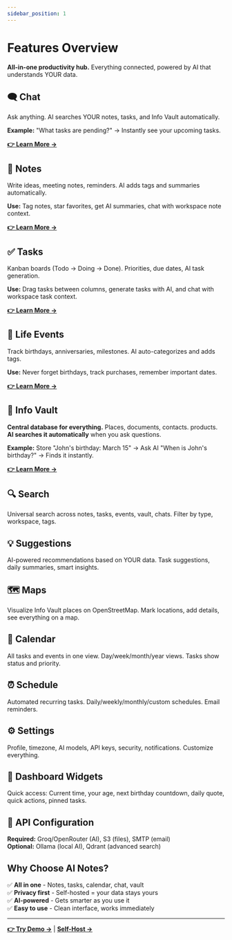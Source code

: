 ```yaml
---
sidebar_position: 1
---
```


# Features Overview

**All-in-one productivity hub.** Everything connected, powered by AI that understands YOUR data.

## 🗨️ Chat

Ask anything. AI searches YOUR notes, tasks, and Info Vault automatically.

**Example:** "What tasks are pending?" → Instantly see your upcoming tasks.

**[👉 Learn More →](/docs/feature/chat-by-ai)**

## 📝 Notes

Write ideas, meeting notes, reminders. AI adds tags and summaries automatically.

**Use:** Tag notes, star favorites, get AI summaries, chat with workspace note context.

**[👉 Learn More →](/docs/feature/notes)**

## ✅ Tasks

Kanban boards (Todo → Doing → Done). Priorities, due dates, AI task generation.

**Use:** Drag tasks between columns, generate tasks with AI, and chat with workspace task context.

**[👉 Learn More →](/docs/feature/task)**

## 🎉 Life Events

Track birthdays, anniversaries, milestones. AI auto-categorizes and adds tags.

**Use:** Never forget birthdays, track purchases, remember important dates.

**[👉 Learn More →](/docs/feature/life-events)**

## 🔐 Info Vault

**Central database for everything.** Places, documents, contacts. products. **AI searches it automatically** when you ask questions.

**Example:** Store "John's birthday: March 15" → Ask AI "When is John's birthday?" → Finds it instantly.

**[👉 Learn More →](/docs/feature/info-vault)**

## 🔍 Search

Universal search across notes, tasks, events, vault, chats. Filter by type, workspace, tags.

## 💡 Suggestions

AI-powered recommendations based on YOUR data. Task suggestions, daily summaries, smart insights.

## 🗺️ Maps

Visualize Info Vault places on OpenStreetMap. Mark locations, add details, see everything on a map.

## 📅 Calendar

All tasks and events in one view. Day/week/month/year views. Tasks show status and priority.

## ⏰ Schedule

Automated recurring tasks. Daily/weekly/monthly/custom schedules. Email reminders.

## ⚙️ Settings

Profile, timezone, AI models, API keys, security, notifications. Customize everything.

## 🎨 Dashboard Widgets

Quick access: Current time, your age, next birthday countdown, daily quote, quick actions, pinned tasks.

## 🔌 API Configuration

**Required:** Groq/OpenRouter (AI), S3 (files), SMTP (email)  
**Optional:** Ollama (local AI), Qdrant (advanced search)

## Why Choose AI Notes?

✅ **All in one** - Notes, tasks, calendar, chat, vault  
✅ **Privacy first** - Self-hosted = your data stays yours  
✅ **AI-powered** - Gets smarter as you use it  
✅ **Easy to use** - Clean interface, works immediately

---

**[👉 Try Demo →](http://demo.ai-notes.xyz/)** | **[Self-Host →](/docs/selfhost/selfhost-docker-build)**

